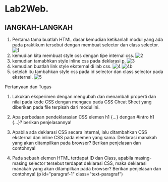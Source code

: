 # Lab2Web.
## lANGKAH-LANGKAH
1. Pertama tama buatlah HTML dasar kemudian ketikanlah modul yang ada pada praktikum tersebut dengan membuat selector dan class selector. 
![1](https://user-images.githubusercontent.com/56240533/113553606-3bb98300-9622-11eb-8eef-a3e84bd7d41c.png)
2. kemudian kita membuat style css dengan tipe internal css.
![2](https://user-images.githubusercontent.com/56240533/113553650-4bd16280-9622-11eb-89e5-75e5ff8e6f81.png)
3. kemudian tamabhkan style inline css pada deklarasi p.
![3](https://user-images.githubusercontent.com/56240533/113553663-4f64e980-9622-11eb-9c35-8b53fd07988c.png)
4. kemudian buatlah link style eksternal di lab css.
![4](https://user-images.githubusercontent.com/56240533/113553678-525fda00-9622-11eb-8ba9-f948261813d9.png)
![4b](https://user-images.githubusercontent.com/56240533/113553692-54c23400-9622-11eb-9836-50ebbac21e0a.png)
5. setelah itu tambahkan style css pada id selector dan class selector pada eksternal.
![5](https://user-images.githubusercontent.com/56240533/113553701-57bd2480-9622-11eb-8d31-e06cc479861c.png)

Pertanyaan dan Tugas
1. Lakukan eksperimen dengan mengubah dan menambah properti dan nilai pada kode CSS 
dengan mengacu pada CSS Cheat Sheet yang diberikan pada file terpisah dari modul ini.
   
2. Apa perbedaan pendeklarasian CSS elemen h1 {...} dengan #intro h1 {...}? berikan 
penjelasannya!

3. Apabila ada deklarasi CSS secara internal, lalu ditambahkan CSS eksternal dan inline CSS pada 
elemen yang sama. Deklarasi manakah yang akan ditampilkan pada browser? Berikan 
penjelasan dan contohnya!

4. Pada sebuah elemen HTML terdapat ID dan Class, apabila masing-masing selector tersebut 
terdapat deklarasi CSS, maka deklarasi manakah yang akan ditampilkan pada browser? 
Berikan penjelasan dan contohnya! (p id="paragraf-1" class="text-paragraf")
  
